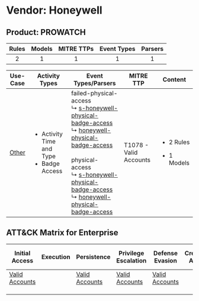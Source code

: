 Vendor: Honeywell
=================
Product: PROWATCH
-----------------
| Rules | Models | MITRE TTPs | Event Types | Parsers |
|:-----:|:------:|:----------:|:-----------:|:-------:|
|   2   |   1    |     1      |      1      |    1    |

|               Use-Case                | Activity Types                                                 | Event Types/Parsers                                                                                                                                                                                                                                                                                                                                                                                                                                                             | MITRE TTP                  | Content                                             |
|:-------------------------------------:| -------------------------------------------------------------- | ------------------------------------------------------------------------------------------------------------------------------------------------------------------------------------------------------------------------------------------------------------------------------------------------------------------------------------------------------------------------------------------------------------------------------------------------------------------------------- | -------------------------- | --------------------------------------------------- |
| [Other](../UseCases/usecase_other.md) | <ul><li>Activity Time  and Type</li><li>Badge Access</li></ul> |  failed-physical-access<br> ↳ [s-honeywell-physical-badge-access](../Parsers/parserContent_s-honeywell-physical-badge-access.md)<br> ↳ [honeywell-physical-badge-access](../Parsers/parserContent_honeywell-physical-badge-access.md)<br><br> physical-access<br> ↳ [s-honeywell-physical-badge-access](../Parsers/parserContent_s-honeywell-physical-badge-access.md)<br> ↳ [honeywell-physical-badge-access](../Parsers/parserContent_honeywell-physical-badge-access.md)<br> | T1078 - Valid Accounts<br> | <ul><li>2 Rules</li></ul><ul><li>1 Models</li></ul> |

ATT&CK Matrix for Enterprise
----------------------------
| Initial Access                                                      | Execution | Persistence                                                         | Privilege Escalation                                                | Defense Evasion                                                     | Credential Access | Discovery | Lateral Movement | Collection | Command and Control | Exfiltration | Impact |
| ------------------------------------------------------------------- | --------- | ------------------------------------------------------------------- | ------------------------------------------------------------------- | ------------------------------------------------------------------- | ----------------- | --------- | ---------------- | ---------- | ------------------- | ------------ | ------ |
| [Valid Accounts](https://attack.mitre.org/techniques/T1078)<br><br> |           | [Valid Accounts](https://attack.mitre.org/techniques/T1078)<br><br> | [Valid Accounts](https://attack.mitre.org/techniques/T1078)<br><br> | [Valid Accounts](https://attack.mitre.org/techniques/T1078)<br><br> |                   |           |                  |            |                     |              |        |